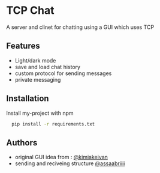 
# TCP Chat 

A server and clinet for chatting using a GUI which uses TCP 

## Features

- Light/dark mode
- save and load chat history
- custom protocol for sending messages  
- private messaging 


## Installation

Install my-project with npm

```bash
  pip install -r requirements.txt
```
    
## Authors

- original GUI idea from :  [@kimiakeivan](https://github.com/kimiakeivan) 
- sending and reciveing structure [@assaabriiii](https://github.com/assaabriiii) 